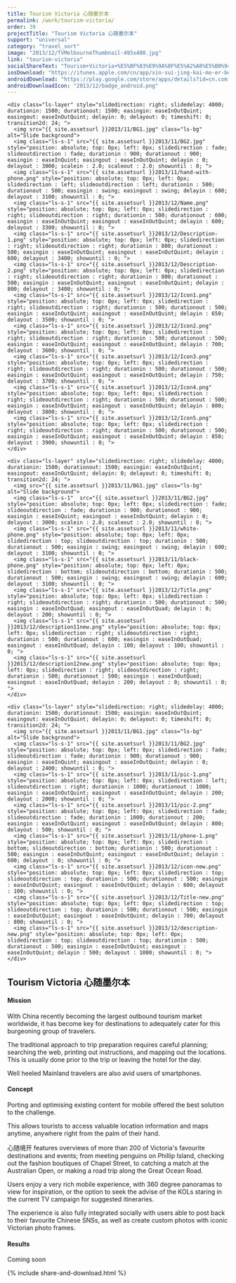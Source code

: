 ```yaml
---
title: Tourism Victoria 心随墨尔本
permalink: /work/tourism-victoria/
order: 39
projectTitle: "Tourism Victoria 心随墨尔本"
support: "universal"
category: "travel_sort"
image: "2013/12/TVMelbourneThumbnail-495x400.jpg"
link: "tourism-victoria"
socialShareText: "Tourism+Victoria+%E5%BF%83%E9%9A%8F%E5%A2%A8%E5%B0%94%E6%9C%AC"
iosDownload: "https://itunes.apple.com/cn/app/xin-sui-jing-kai-mo-er-ben/id715471288?l=en&amp;mt=8"
androidDownload: "https://play.google.com/store/apps/details?id=cn.com.tourismvictoria.melbourne"
androidDownloadIcon: "2013/12/badge_android.png"
---
```

<div class="avia-layerslider solid_bottom_border">
  <div id="layerslider_1" class="ls-wp-container">

    <div class="ls-layer" style="slidedirection: right; slidedelay: 4000; durationin: 1500; durationout: 1500; easingin: easeInOutQuint; easingout: easeInOutQuint; delayin: 0; delayout: 0; timeshift: 0; transition2d: 24; ">
      <img src="{{ site.assetsurl }}2013/11/BG1.jpg" class="ls-bg" alt="Slide background">
      <img class="ls-s-1" src="{{ site.assetsurl }}2013/11/BG2.jpg" style="position: absolute; top: 0px; left: 0px; slidedirection : fade; slideoutdirection : fade; durationin : 900; durationout : 900; easingin : easeInQuint; easingout : easeInOutQuint; delayin : 0; delayout : 3000; scalein : 2.0; scaleout : 2.0; showuntil : 0; ">
      <img class="ls-s-1" src="{{ site.assetsurl }}2013/11/hand-with-phone.png" style="position: absolute; top: 0px; left: 0px; slidedirection : left; slideoutdirection : left; durationin : 500; durationout : 500; easingin : swing; easingout : swing; delayin : 600; delayout : 3100; showuntil : 0; ">
      <img class="ls-s-1" src="{{ site.assetsurl }}2013/12/Name.png" style="position: absolute; top: 0px; left: 0px; slidedirection : right; slideoutdirection : right; durationin : 500; durationout : 600; easingin : easeInOutQuint; easingout : easeInOutQuint; delayin : 600; delayout : 3300; showuntil : 0; ">
      <img class="ls-s-1" src="{{ site.assetsurl }}2013/12/Description-1.png" style="position: absolute; top: 0px; left: 0px; slidedirection : right; slideoutdirection : right; durationin : 800; durationout : 500; easingin : easeInOutQuint; easingout : easeInOutQuint; delayin : 600; delayout : 3400; showuntil : 0; ">
      <img class="ls-s-1" src="{{ site.assetsurl }}2013/12/Description-2.png" style="position: absolute; top: 0px; left: 0px; slidedirection : right; slideoutdirection : right; durationin : 800; durationout : 500; easingin : easeInOutQuint; easingout : easeInOutQuint; delayin : 800; delayout : 3400; showuntil : 0; ">
      <img class="ls-s-1" src="{{ site.assetsurl }}2013/12/Icon1.png" style="position: absolute; top: 0px; left: 0px; slidedirection : right; slideoutdirection : right; durationin : 500; durationout : 500; easingin : easeInOutQuint; easingout : easeInOutQuint; delayin : 650; delayout : 3500; showuntil : 0; ">
      <img class="ls-s-1" src="{{ site.assetsurl }}2013/12/Icon2.png" style="position: absolute; top: 0px; left: 0px; slidedirection : right; slideoutdirection : right; durationin : 500; durationout : 500; easingin : easeInOutQuint; easingout : easeInOutQuint; delayin : 700; delayout : 3600; showuntil : 0; ">
      <img class="ls-s-1" src="{{ site.assetsurl }}2013/12/Icon3.png" style="position: absolute; top: 0px; left: 0px; slidedirection : right; slideoutdirection : right; durationin : 500; durationout : 500; easingin : easeInOutQuint; easingout : easeInOutQuint; delayin : 750; delayout : 3700; showuntil : 0; ">
      <img class="ls-s-1" src="{{ site.assetsurl }}2013/12/Icon4.png" style="position: absolute; top: 0px; left: 0px; slidedirection : right; slideoutdirection : right; durationin : 500; durationout : 500; easingin : easeInOutQuint; easingout : easeInOutQuint; delayin : 800; delayout : 3800; showuntil : 0; ">
      <img class="ls-s-1" src="{{ site.assetsurl }}2013/12/Icon5.png" style="position: absolute; top: 0px; left: 0px; slidedirection : right; slideoutdirection : right; durationin : 500; durationout : 500; easingin : easeInOutQuint; easingout : easeInOutQuint; delayin : 850; delayout : 3900; showuntil : 0; ">
    </div>

    <div class="ls-layer" style="slidedirection: right; slidedelay: 4000; durationin: 1500; durationout: 1500; easingin: easeInOutQuint; easingout: easeInOutQuint; delayin: 0; delayout: 0; timeshift: 0; transition2d: 24; ">
      <img src="{{ site.assetsurl }}2013/11/BG1.jpg" class="ls-bg" alt="Slide background">
      <img class="ls-s-1"  src="{{ site.assetsurl }}2013/11/BG2.jpg" style="position: absolute; top: 0px; left: 0px; slidedirection : fade; slideoutdirection : fade; durationin : 900; durationout : 900; easingin : easeInQuint; easingout : easeInOutQuint; delayin : 0; delayout : 3000; scalein : 2.0; scaleout : 2.0; showuntil : 0; ">
      <img class="ls-s-1" src="{{ site.assetsurl }}2013/11/white-phone.png" style="position: absolute; top: 0px; left: 0px; slidedirection : top; slideoutdirection : top; durationin : 500; durationout : 500; easingin : swing; easingout : swing; delayin : 600; delayout : 3100; showuntil : 0; ">
      <img class="ls-s-1" src="{{ site.assetsurl }}2013/11/black-phone.png" style="position: absolute; top: 0px; left: 0px; slidedirection : bottom; slideoutdirection : bottom; durationin : 500; durationout : 500; easingin : swing; easingout : swing; delayin : 600; delayout : 3100; showuntil : 0; ">
      <img class="ls-s-1" src="{{ site.assetsurl }}2013/12/Title.png" style="position: absolute; top: 0px; left: 0px; slidedirection : right; slideoutdirection : right; durationin : 500; durationout : 500; easingin : easeInOutQuad; easingout : easeInOutQuad; delayin : 0; delayout : 200; showuntil : 0; ">
      <img class="ls-s-1" src="{{ site.assetsurl }}2013/12/description11new.png" style="position: absolute; top: 0px; left: 0px; slidedirection : right; slideoutdirection : right; durationin : 500; durationout : 600; easingin : easeInOutQuad; easingout : easeInOutQuad; delayin : 100; delayout : 100; showuntil : 0; ">
      <img class="ls-s-1" src="{{ site.assetsurl }}2013/12/description12new.png" style="position: absolute; top: 0px; left: 0px; slidedirection : right; slideoutdirection : right; durationin : 500; durationout : 500; easingin : easeInOutQuad; easingout : easeInOutQuad; delayin : 200; delayout : 0; showuntil : 0; ">
    </div>

    <div class="ls-layer" style="slidedirection: right; slidedelay: 4000; durationin: 1500; durationout: 1500; easingin: easeInOutQuint; easingout: easeInOutQuint; delayin: 0; delayout: 0; timeshift: 0; transition2d: 24; ">
      <img src="{{ site.assetsurl }}2013/11/BG1.jpg" class="ls-bg" alt="Slide background">
      <img class="ls-s-1" src="{{ site.assetsurl }}2013/11/BG2.jpg" style="position: absolute; top: 0px; left: 0px; slidedirection : fade; slideoutdirection : fade; durationin : 900; durationout : 900; easingin : easeInQuint; easingout : easeInOutQuint; delayin : 0; delayout : 2400; showuntil : 0; ">
      <img class="ls-s-1" src="{{ site.assetsurl }}2013/11/pic-1.png" style="position: absolute; top: 0px; left: 0px; slidedirection : left; slideoutdirection : right; durationin : 1000; durationout : 1000; easingin : easeInOutQuint; easingout : easeInOutQuint; delayin : 200; delayout : 2000; showuntil : 0; ">
      <img class="ls-s-1" src="{{ site.assetsurl }}2013/11/pic-2.png" style="position: absolute; top: 0px; left: 0px; slidedirection : fade; slideoutdirection : fade; durationin : 1000; durationout : 200; easingin : easeInOutQuint; easingout : easeInOutQuint; delayin : 800; delayout : 500; showuntil : 0; ">
      <img class="ls-s-1" src="{{ site.assetsurl }}2013/11/phone-1.png" style="position: absolute; top: 0px; left: 0px; slidedirection : bottom; slideoutdirection : bottom; durationin : 500; durationout : 500; easingin : easeInOutQuint; easingout : easeInOutQuint; delayin : 600; delayout : 0; showuntil : 0; ">
      <img class="ls-s-1" src="{{ site.assetsurl }}2013/12/icon-new.png" style="position: absolute; top: 0px; left: 0px; slidedirection : top; slideoutdirection : top; durationin : 500; durationout : 500; easingin : easeInOutQuint; easingout : easeInOutQuint; delayin : 600; delayout : 100; showuntil : 0; ">
      <img class="ls-s-1" src="{{ site.assetsurl }}2013/12/Title-new.png" style="position: absolute; top: 0px; left: 0px; slidedirection : top; slideoutdirection : top; durationin : 500; durationout : 500; easingin : easeInOutQuint; easingout : easeInOutQuint; delayin : 700; delayout : 800; showuntil : 0; ">
      <img class="ls-s-1" src="{{ site.assetsurl }}2013/12/description-new.png" style="position: absolute; top: 0px; left: 0px; slidedirection : top; slideoutdirection : top; durationin : 500; durationout : 500; easingin : easeInOutQuint; easingout : easeInOutQuint; delayin : 500; delayout : 1000; showuntil : 0; ">
    </div>
  </div>
</div>

<div class="wrapper content project-detail" markdown="1">
  <h2 class="content-h2 with-bottom-line">Tourism Victoria 心随墨尔本</h2>

#### Mission

With China recently becoming the largest outbound tourism market worldwide, it has become key for destinations to adequately cater for this burgeoning group of travelers.

The traditional approach to trip preparation requires careful planning; searching the web, printing out instructions, and mapping out the locations. This is usually done prior to the trip or leaving the hotel for the day.

Well heeled Mainland travelers are also avid users of smartphones.

#### Concept

Porting and optimising existing content for mobile offered the best solution to the challenge.

This allows tourists to access valuable location information and maps anytime, anywhere right from the palm of their hand.

心随境开 features overviews of more than 200 of Victoria's favourite destinations and events; from meeting penguins on Phillip Island, checking out the fashion boutiques of Chapel Street, to catching a match at the Australian Open, or making a road trip along the Great Ocean Road.

Users enjoy a very rich mobile experience, with 360 degree panoramas to view for inspiration, or the option to seek the advise of the KOLs staring in the current TV campaign for suggested itineraries.

The experience is also fully integrated socially with users able to post back to their favourite Chinese SNSs, as well as create custom photos with iconic Victorian photo frames.

#### Results

Coming soon

</div>

{% include share-and-download.html %}

<script>
$(document).ready(function() {
  if (typeof $.fn.layerSlider == "undefined") {
    lsShowNotice('layerslider_1','jquery');
  }
  else if (typeof $.transit == "undefined" || typeof $.transit.modifiedForLayerSlider == "undefined") {
    lsShowNotice('layerslider_1', 'transit');
  }
  else
  {
    $("#layerslider_1").layerSlider({
      width : '1440px',
      height : '650px',
      responsive : true,
      responsiveUnder : 0,
      sublayerContainer : 0,
      autoStart : false,
      pauseOnHover : true,
      firstLayer : 1,
      animateFirstLayer : true,
      randomSlideshow : false,
      twoWaySlideshow : true,
      loops : 0,
      forceLoopNum : true,
      autoPlayVideos : true,
      autoPauseSlideshow : 'auto',
      youtubePreview : 'maxresdefault.jpg',
      keybNav : true,
      touchNav : true,
      skin : 'fullwidth',
      skinsPath : '../../css/LayerSlider/skins/',
      globalBGColor : '#ffffff',
      navPrevNext : true,
      navStartStop : false,
      navButtons : true,
      hoverPrevNext : true,
      hoverBottomNav : false,
      showBarTimer : false,
      showCircleTimer : true,
      thumbnailNavigation : 'disabled',
      tnWidth : 100,
      tnHeight : 60,
      tnContainerWidth : '60%',
      tnActiveOpacity : 35,
      tnInactiveOpacity : 100,
      imgPreload : true,
      yourLogo : false,
      yourLogoStyle : 'left: 10px; top: 10px;',
      yourLogoLink : false,
      yourLogoTarget : '_self',
      cbInit : function(element) { },
      cbStart : function(data) { },
      cbStop : function(data) { },
      cbPause : function(data) { },
      cbAnimStart : function(data) { },
      cbAnimStop : function(data) { },
      cbPrev : function(data) { },
      cbNext : function(data) { }
    });
  }
});
</script>
